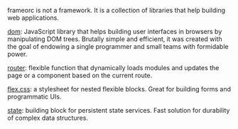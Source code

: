 frameorc is not a framework. It is a collection of libraries that help building
web applications.

[dom](https://frameorc.github.io/doc/dom.html): JavaScript library that helps building user interfaces
in browsers by manipulating DOM trees. Brutally simple and efficient,
it was created with the goal of endowing a single programmer and small teams
with formidable power.

[router](https://frameorc.github.io/doc/router.html): flexible function that dynamically loads
modules and updates the page or a component based on the current route.

[flex.css](https://frameorc.github.io/doc/flex.html): a stylesheet for nested flexible blocks. Great for
building forms and programmatic UIs.

[state](https://frameorc.github.io/doc/state.html): building block for persistent state services. Fast
solution for durability of complex data structures.
